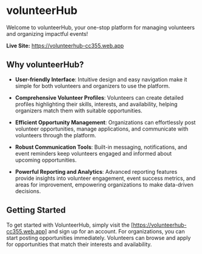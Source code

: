 # volunteerHub

Welcome to volunteerHub, your one-stop platform for managing volunteers and organizing impactful events!

**Live Site:** https://volunteerhub-cc355.web.app

## Why volunteerHub?

- **User-friendly Interface**: Intuitive design and easy navigation make it simple for both volunteers and organizers to use the platform.
  
- **Comprehensive Volunteer Profiles**: Volunteers can create detailed profiles highlighting their skills, interests, and availability, helping organizers match them with suitable opportunities.

- **Efficient Opportunity Management**: Organizations can effortlessly post volunteer opportunities, manage applications, and communicate with volunteers through the platform.

- **Robust Communication Tools**: Built-in messaging, notifications, and event reminders keep volunteers engaged and informed about upcoming opportunities.

- **Powerful Reporting and Analytics**: Advanced reporting features provide insights into volunteer engagement, event success metrics, and areas for improvement, empowering organizations to make data-driven decisions.

## Getting Started

To get started with VolunteerHub, simply visit the [https://volunteerhub-cc355.web.app] and sign up for an account. For organizations, you can start posting opportunities immediately. Volunteers can browse and apply for opportunities that match their interests and availability.


